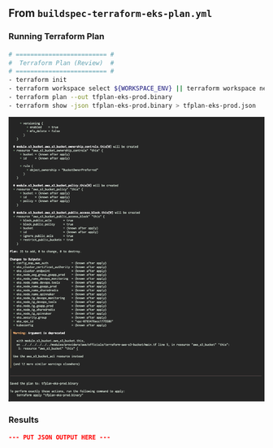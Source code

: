 ## From `buildspec-terraform-eks-plan.yml`

### Running Terraform Plan

```bash
# ========================= #
#  Terraform Plan (Review)  #
# ========================= #
- terraform init
- terraform workspace select ${WORKSPACE_ENV} || terraform workspace new ${WORKSPACE_ENV}
- terraform plan --out tfplan-eks-prod.binary
- terraform show -json tfplan-eks-prod.binary > tfplan-eks-prod.json
```

![00-terraform-plan-eks-prod-p1.png](assets/terraform/00-terraform-plan-eks-prod-p1.png)

### Results

```json
--- PUT JSON OUTPUT HERE ---
```

